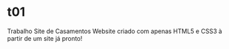 # t01
Trabalho Site de Casamentos
Website criado com apenas HTML5 e CSS3 à partir de um site já pronto!

